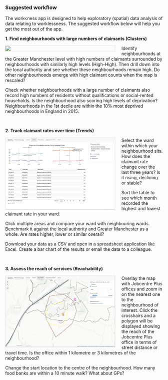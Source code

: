 
### Suggested workflow

The work<ness app is designed to help exploratory (spatial) data analysis of data relating to worklessness. The suggested workflow below will help you get the most out of the app.

**1. Find neighbourhoods with large numbers of claimants (Clusters)**    

<img src="www/clusters.png" style="width: 350px; border: 1px solid #ddd; float: left; margin-right: 20px;"/>

Identify neighbourhoods at the Greater Manchester level with high numbers of claimants surrounded by neighbourhoods with similarly high levels (High-High). Then drill down into the local authority and see whether these neighbourhoods remain high. Do other neighbourhoods emerge with high claimant counts when the map is rescaled?

Check whether neighbourhoods with a large number of claimants also record high numbers of residents without qualifications or social-rented households. Is the neighbourhood also scoring high levels of deprivation? Neighbourhoods in the 1st decile are within the 10% most deprived neighbourhoods in England in 2015.

<div style="clear: both;"><br /></div>

**2. Track claimant rates over time (Trends)**    

<img src="www/trends.png" style="width: 350px; border: 1px solid #ddd; float: left; margin-right: 20px;"/>

Select the ward within which your neighbourhood sits. How does the claimant rate change over the last three years? Is it rising, declining or stable?

Sort the table to see which month recorded the highest and lowest claimant rate in your ward.

Click multiple areas and compare your ward with neighbouring wards. Benchmark it against the local authority and Greater Manchester as a whole. Are rates higher, lower or similar overall?

Download your data as a CSV and open in a spreadsheet application like Excel. Create a bar chart of the results or email the data to a colleague.

<div style="clear: both;"><br /></div>

**3. Assess the reach of services (Reachability)**

<img src="www/reachability.png" style="width: 350px; border: 1px solid #ddd; float: left; margin-right: 20px;"/>   

Overlay the map with Jobcentre Plus offices and zoom in on the nearest one to the neighbourhood of interest. Click the crosshairs and a polygon will be displayed showing the reach of the Jobcentre Plus office in terms of street distance or travel time. Is the office within 1 kilometre or 3 kilometres of the neighbourhood?

Change the start location to the centre of the neighbourhood. How many food banks are within a 10 minute walk? What about GPs?
